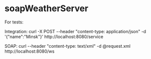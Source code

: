 # soapWeatherServer

For tests:

Integration:
curl -X POST --header "content-type: application/json" -d '{"name":"Minsk"}' http://localhost:8080/service
 
SOAP:
curl --header "content-type: text/xml" -d @request.xml http://localhost:8080/ws
